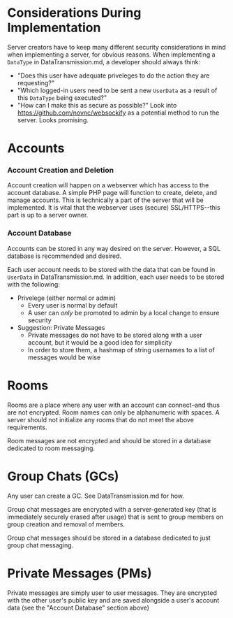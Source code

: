 # Considerations During Implementation
Server creators have to keep many different security considerations in mind when implementing a server, for obvious reasons. When implementing a `DataType` in DataTransmission.md, a developer should always think:
* "Does this user have adequate priveleges to do the action they are requesting?"
* "Which logged-in users need to be sent a new `UserData` as a result of this `DataType` being executed?"
* "How can I make this as secure as possible?"
Look into https://github.com/novnc/websockify as a potential method to run the server. Looks promising.

# Accounts
### Account Creation and Deletion
Account creation will happen on a webserver which has access to the account database. A simple PHP page will function to create, delete, and manage accounts. This is technically a part of the server that will be implemented. It is vital that the webserver uses (secure) SSL/HTTPS--this part is up to a server owner.

### Account Database
Accounts can be stored in any way desired on the server. However, a SQL database is recommended and desired.

Each user account needs to be stored with the data that can be found in `UserData` in DataTransmission.md.
In addition, each user needs to be stored with the following:
* Privelege (either normal or admin)
  * Every user is normal by default
  * A user can *only* be promoted to admin by a local change to ensure security
* Suggestion: Private Messages
  * Private messages do not have to be stored along with a user account, but it would be a good idea for simplicity
  * In order to store them, a hashmap of string usernames to a list of messages would be wise

# Rooms
Rooms are a place where any user with an account can connect–and thus are not encrypted. Room names can only be alphanumeric with spaces. A server should not initialize any rooms that do not meet the above requirements.

Room messages are not encrypted and should be stored in a database dedicated to room messaging.

# Group Chats (GCs)
Any user can create a GC. See DataTransmission.md for how.

Group chat messages are encrypted with a server-generated key (that is immediately securely erased after usage) that is sent to group members on group creation and removal of members.

Group chat messages should be stored in a database dedicated to just group chat messaging.

# Private Messages (PMs)
Private messages are simply user to user messages. They are encrypted with the other user's public key and are saved alongside a user's account data (see the "Account Database" section above)

